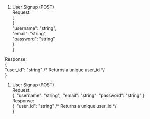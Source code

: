 1. User Signup (POST)  
Request:  
[  
  {  
    "username": "string",  
    "email": "string",  
    "password": "string"  
  }  
]  

Response:  
{  
    "user_id": "string" /* Returns a unique user_id */  
}  

1. User Signup (POST)  
   Request:  
   {
   &nbsp;"username": "string",
   &nbsp;"email": "string"
   &nbsp;"password": "string"
   }  
   Response:  
  {
  &nbsp;"user_id": "string" /* Returns a unique user_id */  
  }    
